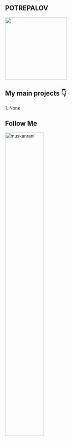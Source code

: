 <h2>POTREPALOV</h2>


<img align='center' src='https://media1.tenor.com/m/wilYo_7wGKYAAAAC/new-game-ahagon-umiko-programming.gif' width='200"'>

<h2> My main projects 👇</h2>
<p>1. None</p>


<h2> Follow Me </h2> 
<a href="V" /></a>


<img width="50%" src="https://github-readme-streak-stats.herokuapp.com/?user=ArtyomKingmang&theme=tokyonight" alt="muskanrani" />
<br/>
